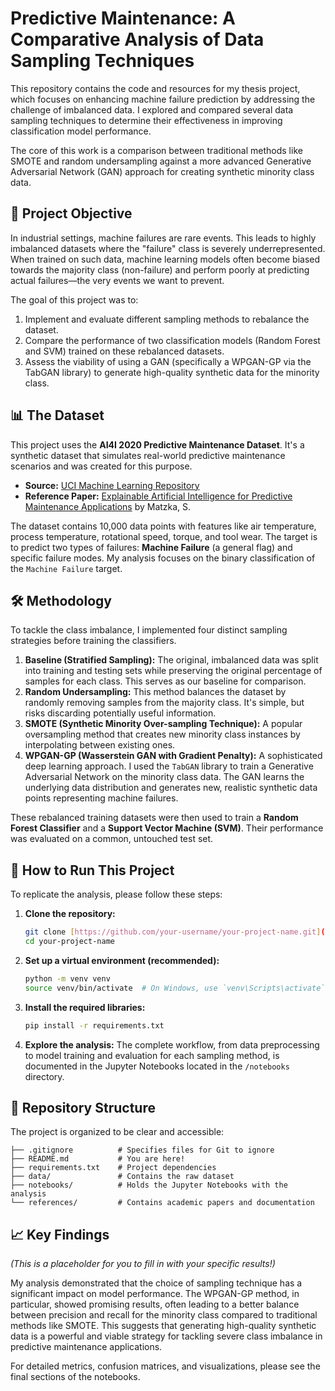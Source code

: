 # Predictive Maintenance: A Comparative Analysis of Data Sampling Techniques

This repository contains the code and resources for my thesis project, which focuses on enhancing machine failure prediction by addressing the challenge of imbalanced data. I explored and compared several data sampling techniques to determine their effectiveness in improving classification model performance.

The core of this work is a comparison between traditional methods like SMOTE and random undersampling against a more advanced Generative Adversarial Network (GAN) approach for creating synthetic minority class data.

## 📝 Project Objective

In industrial settings, machine failures are rare events. This leads to highly imbalanced datasets where the "failure" class is severely underrepresented. When trained on such data, machine learning models often become biased towards the majority class (non-failure) and perform poorly at predicting actual failures—the very events we want to prevent.

The goal of this project was to:
1.  Implement and evaluate different sampling methods to rebalance the dataset.
2.  Compare the performance of two classification models (Random Forest and SVM) trained on these rebalanced datasets.
3.  Assess the viability of using a GAN (specifically a WPGAN-GP via the TabGAN library) to generate high-quality synthetic data for the minority class.

## 📊 The Dataset

This project uses the **AI4I 2020 Predictive Maintenance Dataset**. It's a synthetic dataset that simulates real-world predictive maintenance scenarios and was created for this purpose.

-   **Source:** [UCI Machine Learning Repository](https://archive.ics.uci.edu/dataset/601/ai4i+2020+predictive+maintenance+dataset)
-   **Reference Paper:** [Explainable Artificial Intelligence for Predictive Maintenance Applications](https://ieeexplore.ieee.org/document/9268676) by Matzka, S.

The dataset contains 10,000 data points with features like air temperature, process temperature, rotational speed, torque, and tool wear. The target is to predict two types of failures: **Machine Failure** (a general flag) and specific failure modes. My analysis focuses on the binary classification of the `Machine Failure` target.

## 🛠️ Methodology

To tackle the class imbalance, I implemented four distinct sampling strategies before training the classifiers.

1.  **Baseline (Stratified Sampling):** The original, imbalanced data was split into training and testing sets while preserving the original percentage of samples for each class. This serves as our baseline for comparison.
2.  **Random Undersampling:** This method balances the dataset by randomly removing samples from the majority class. It's simple, but risks discarding potentially useful information.
3.  **SMOTE (Synthetic Minority Over-sampling Technique):** A popular oversampling method that creates new minority class instances by interpolating between existing ones.
4.  **WPGAN-GP (Wasserstein GAN with Gradient Penalty):** A sophisticated deep learning approach. I used the `TabGAN` library to train a Generative Adversarial Network on the minority class data. The GAN learns the underlying data distribution and generates new, realistic synthetic data points representing machine failures.

These rebalanced training datasets were then used to train a **Random Forest Classifier** and a **Support Vector Machine (SVM)**. Their performance was evaluated on a common, untouched test set.

## 🚀 How to Run This Project

To replicate the analysis, please follow these steps:

1.  **Clone the repository:**
    ```bash
    git clone [https://github.com/your-username/your-project-name.git](https://github.com/your-username/your-project-name.git)
    cd your-project-name
    ```

2.  **Set up a virtual environment (recommended):**
    ```bash
    python -m venv venv
    source venv/bin/activate  # On Windows, use `venv\Scripts\activate`
    ```

3.  **Install the required libraries:**
    ```bash
    pip install -r requirements.txt
    ```

4.  **Explore the analysis:**
    The complete workflow, from data preprocessing to model training and evaluation for each sampling method, is documented in the Jupyter Notebooks located in the `/notebooks` directory.

## 📂 Repository Structure

The project is organized to be clear and accessible:

```
├── .gitignore          # Specifies files for Git to ignore
├── README.md           # You are here!
├── requirements.txt    # Project dependencies
├── data/               # Contains the raw dataset
├── notebooks/          # Holds the Jupyter Notebooks with the analysis
└── references/         # Contains academic papers and documentation
```

## 📈 Key Findings

*(This is a placeholder for you to fill in with your specific results!)*

My analysis demonstrated that the choice of sampling technique has a significant impact on model performance. The WPGAN-GP method, in particular, showed promising results, often leading to a better balance between precision and recall for the minority class compared to traditional methods like SMOTE. This suggests that generating high-quality synthetic data is a powerful and viable strategy for tackling severe class imbalance in predictive maintenance applications.

For detailed metrics, confusion matrices, and visualizations, please see the final sections of the notebooks.
